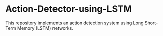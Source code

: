 # Action-Detector-using-LSTM
This repository implements an action detection system using Long Short-Term Memory (LSTM) networks.
